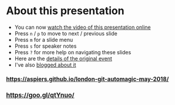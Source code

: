 <!-- .slide: data-state="normal" id="about" data-timing="0" -->
# About this presentation

*   You can now [watch the video of this presentation online](https://skillsmatter.com/skillscasts/11825-git-auto-magic)
*   Press `n` / `p` to move to next / previous slide
*   Press `m` for a slide menu
*   Press `s` for speaker notes <br />
*   Press `?` for more help on navigating these slides
*   Here are the [details of the original event](https://www.meetup.com/londongit/events/248694943/)
*   I've also [blogged about it](https://blog.adamspiers.org/git-auto-magic)


<!-- .slide: data-state="qrcode" id="qrcode" data-menu-title="QR code" data-timing="0" -->

<h2 style="font-size: 110%">
    <a href="https://aspiers.github.io/london-git-automagic-may-2018/" target="_blank"
       >https://aspiers.github.io/london-git-automagic-may-2018/</a>
</h2>

<div class="qrcode" id="qrcode-talk"/>

<h2 style="font-size: 120%">
    <a href="https://aspiers.github.io/london-git-automagic-may-2018/" target="_blank"
       id="talk">https://goo.gl/qtYnuo/</a>
</h2>
